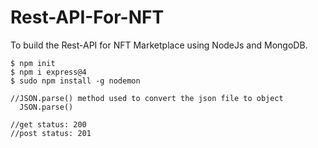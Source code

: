 # Rest-API-For-NFT
To build the Rest-API for NFT Marketplace using NodeJs and MongoDB.
```shell
$ npm init 
$ npm i express@4 
$ sudo npm install -g nodemon 
```

```shell
//JSON.parse() method used to convert the json file to object
  JSON.parse()
  
//get status: 200
//post status: 201
```
